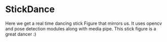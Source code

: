 # StickDance
Here we get a real time dancing stick Figure that mirrors us.
It uses opencv and pose detection modules along with media pipe. This stick figure is a great dancer :)
